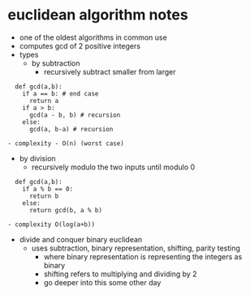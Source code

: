 # euclidean algorithm notes

- one of the oldest algorithms in common use 
- computes gcd of 2 positive integers 
- types
  - by subtraction
    - recursively subtract smaller from larger
```
  def gcd(a,b): 
    if a == b: # end case
      return a
    if a > b:
      gcd(a - b, b) # recursion
    else:
      gcd(a, b-a) # recursion
```
    - complexity - O(n) (worst case)
  - by division
    - recursively modulo the two inputs until modulo 0 
```
  def gcd(a,b):
    if a % b == 0:
      return b
    else:
      return gcd(b, a % b)
```
    - complexity O(log(a+b))
  - divide and conquer binary euclidean 
    - uses subtraction, binary representation, shifting, parity testing
      - where binary representation is representing the integers as binary
      - shifting refers to multiplying and dividing by 2
      - go deeper into this some other day